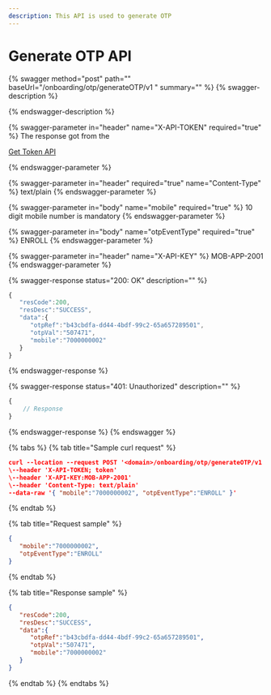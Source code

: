 ```yaml
---
description: This API is used to generate OTP
---
```


# Generate OTP API



{% swagger method="post" path="" baseUrl="<domain>/onboarding/otp/generateOTP/v1 " summary="" %}
{% swagger-description %}

{% endswagger-description %}

{% swagger-parameter in="header" name="X-API-TOKEN" required="true" %}
The response got from the 

[Get Token API](../get-app-token-api.md)


{% endswagger-parameter %}

{% swagger-parameter in="header" required="true" name="Content-Type" %}
text/plain
{% endswagger-parameter %}

{% swagger-parameter in="body" name="mobile" required="true" %}
10 digit mobile number is mandatory
{% endswagger-parameter %}

{% swagger-parameter in="body" name="otpEventType" required="true" %}
ENROLL
{% endswagger-parameter %}

{% swagger-parameter in="header" name="X-API-KEY" %}
MOB-APP-2001
{% endswagger-parameter %}

{% swagger-response status="200: OK" description="" %}
```javascript
{
   "resCode":200,
   "resDesc":"SUCCESS",
   "data":{
      "otpRef":"b43cbdfa-dd44-4bdf-99c2-65a657289501",
      "otpVal":"507471",
      "mobile":"7000000002"
   }
}
```
{% endswagger-response %}

{% swagger-response status="401: Unauthorized" description="" %}
```javascript
{
    // Response
}
```
{% endswagger-response %}
{% endswagger %}

{% tabs %}
{% tab title="Sample curl request" %}
```json
curl --location --request POST '<domain>/onboarding/otp/generateOTP/v1'
\--header 'X-API-TOKEN; token'
\--header 'X-API-KEY:MOB-APP-2001'
\--header 'Content-Type: text/plain'
--data-raw '{ "mobile":"7000000002", "otpEventType":"ENROLL" }'
```
{% endtab %}

{% tab title="Request sample" %}
```json
{
   "mobile":"7000000002",
   "otpEventType":"ENROLL"
}
```
{% endtab %}

{% tab title="Response sample" %}
```json
{
   "resCode":200,
   "resDesc":"SUCCESS",
   "data":{
      "otpRef":"b43cbdfa-dd44-4bdf-99c2-65a657289501",
      "otpVal":"507471",
      "mobile":"7000000002"
   }
}
```
{% endtab %}
{% endtabs %}
